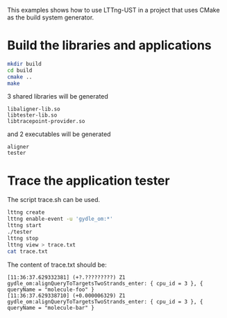 This examples shows how to use LTTng-UST in a project that uses
CMake as the build system generator.

Build the libraries and applications
=====

```bash
mkdir build
cd build
cmake ..
make
```

3 shared libraries will be generated

```
libaligner-lib.so
libtester-lib.so
libtracepoint-provider.so
```


and 2 executables will be generated

```
aligner
tester
```



Trace the application tester
============================

The script trace.sh can be used.

```bash
lttng create
lttng enable-event -u 'gydle_om:*'
lttng start
./tester
lttng stop
lttng view > trace.txt
cat trace.txt
```

The content of trace.txt should be:

```
[11:36:37.629332381] (+?.?????????) Z1 gydle_om:alignQueryToTargetsTwoStrands_enter: { cpu_id = 3 }, { queryName = "molecule-foo" }
[11:36:37.629338710] (+0.000006329) Z1 gydle_om:alignQueryToTargetsTwoStrands_enter: { cpu_id = 3 }, { queryName = "molecule-bar" }
```

